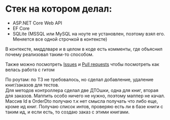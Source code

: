 # Стек на котором делал:
- ASP.NET Core Web API <br/>
- EF Core <br/>
- SQLite (MSSQL или MySQL на ноуте не установлен, поэтому взял его. Меняется все одной строчкой в контексте)

В контексте, миддлваре и в целом в коде есть комменты, где объяснил почему реализовал таким-то способом.

Также можно посмотреть [Issues](https://github.com/egorrrmiller/kaspel/issues) и [Pull requests](https://github.com/egorrrmiller/kaspel/pulls) чтобы посмотреть как велась работа с гитом

По роутам: по ТЗ не требовалось, но сделал добавление, удаление книг/заказов для тестов. <br/>
Для методов контроллера сделал две ДТОшки, одна для книг, вторая для заказов. Маппить особо ничего не нужно, поэтому маппер не качал. <br/>
Массив Id в OrderDto получаю т.к нет смысла получать что либо еще, кроме ид книг. Получаю список интов, проверяю есть ли в базе книги с таким ид, и если есть, то создаю заказ с этими книгами. <br/>
